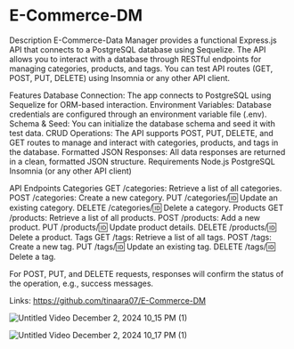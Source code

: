 # E-Commerce-DM
Description
E-Commerce-Data Manager provides a functional Express.js API that connects to a PostgreSQL database using Sequelize. The API allows you to interact with a database through RESTful endpoints for managing categories, products, and tags. You can test API routes (GET, POST, PUT, DELETE) using Insomnia or any other API client.

Features
Database Connection: The app connects to PostgreSQL using Sequelize for ORM-based interaction.
Environment Variables: Database credentials are configured through an environment variable file (.env).
Schema & Seed: You can initialize the database schema and seed it with test data.
CRUD Operations: The API supports POST, PUT, DELETE, and GET routes to manage and interact with categories, products, and tags in the database.
Formatted JSON Responses: All data responses are returned in a clean, formatted JSON structure.
Requirements
Node.js
PostgreSQL
Insomnia (or any other API client)

API Endpoints
Categories
GET /categories: Retrieve a list of all categories.
POST /categories: Create a new category.
PUT /categories/:id: Update an existing category.
DELETE /categories/:id: Delete a category.
Products
GET /products: Retrieve a list of all products.
POST /products: Add a new product.
PUT /products/:id: Update product details.
DELETE /products/:id: Delete a product.
Tags
GET /tags: Retrieve a list of all tags.
POST /tags: Create a new tag.
PUT /tags/:id: Update an existing tag.
DELETE /tags/:id: Delete a tag.

For POST, PUT, and DELETE requests, responses will confirm the status of the operation, e.g., success messages.

Links:
https://github.com/tinaara07/E-Commerce-DM

![Untitled Video December 2, 2024 10_15 PM (1)](https://github.com/user-attachments/assets/db9ae51c-3996-47bc-aa4c-4e42b3975136)



![Untitled Video December 2, 2024 10_17 PM (1)](https://github.com/user-attachments/assets/26edfe92-1cf8-401e-8548-2f8265bc9e6c)



